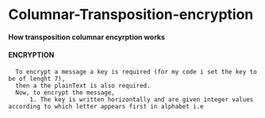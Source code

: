 # Columnar-Transposition-encryption

#### How transposition columnar encyrption works #####
  #### ENCRYPTION ####
      To encrypt a message a key is required (for my code i set the key to be of lenght 7),
      then a the plainText is also required. 
      Now, to encrypt the message,
          1. The key is written horizontally and are given integer values  according to which letter appears first in alphabet i.e
              
